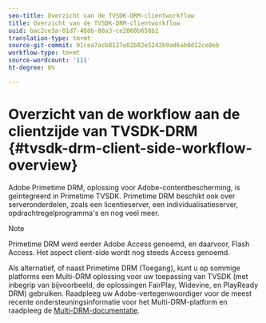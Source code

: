 ```yaml
---
seo-title: Overzicht van de TVSDK-DRM-clientworkflow
title: Overzicht van de TVSDK-DRM-clientworkflow
uuid: bac2ce3a-01d7-488b-88a3-ce2060b658b2
translation-type: tm+mt
source-git-commit: 91cea7acb8127e02b82e5242b9ad6ab0d12ce0eb
workflow-type: tm+mt
source-wordcount: '111'
ht-degree: 0%

---
```



# Overzicht van de workflow aan de clientzijde van TVSDK-DRM {#tvsdk-drm-client-side-workflow-overview}

Adobe Primetime DRM, oplossing voor Adobe-contentbescherming, is geïntegreerd in Primetime TVSDK. Primetime DRM beschikt ook over serveronderdelen, zoals een licentieserver, een individualisatieserver, opdrachtregelprogramma&#39;s en nog veel meer.

>[!NOTE]
>
>Primetime DRM werd eerder Adobe Access genoemd, en daarvoor, Flash Access. Het aspect client-side wordt nog steeds Access genoemd.

Als alternatief, of naast Primetime DRM (Toegang), kunt u op sommige platforms een Multi-DRM oplossing voor uw toepassing van TVSDK (met inbegrip van bijvoorbeeld, de oplossingen FairPlay, Widevine, en PlayReady DRM) gebruiken. Raadpleeg uw Adobe-vertegenwoordiger voor de meest recente ondersteuningsinformatie voor het Multi-DRM-platform en raadpleeg de [Multi-DRM-documentatie](../multi-drm-workflows/title-page/overview.md).
